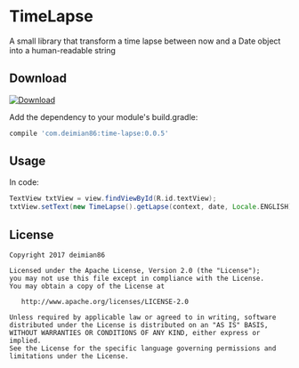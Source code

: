 TimeLapse
=======
A small library that transform a time lapse between now and a Date object into a human-readable string

Download
--------

[ ![Download](https://api.bintray.com/packages/deimian86/TimeLapse/time-lapse/images/download.svg) ](https://bintray.com/deimian86/TimeLapse/time-lapse/_latestVersion)

Add the dependency to your module's build.gradle:
```groovy
compile 'com.deimian86:time-lapse:0.0.5'
```

Usage
----

In code:
```groovy
TextView txtView = view.findViewById(R.id.textView);
txtView.setText(new TimeLapse().getLapse(context, date, Locale.ENGLISH));
```

License
--------

    Copyright 2017 deimian86

    Licensed under the Apache License, Version 2.0 (the "License");
    you may not use this file except in compliance with the License.
    You may obtain a copy of the License at

       http://www.apache.org/licenses/LICENSE-2.0

    Unless required by applicable law or agreed to in writing, software
    distributed under the License is distributed on an "AS IS" BASIS,
    WITHOUT WARRANTIES OR CONDITIONS OF ANY KIND, either express or implied.
    See the License for the specific language governing permissions and
    limitations under the License.
